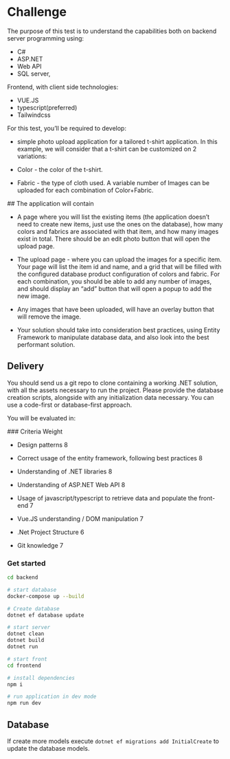 # Challenge

The purpose of this test is to understand the capabilities both on backend server
programming using:

* C#
* ASP.NET 
* Web API 
* SQL server, 

Frontend, with client side technologies: 

* VUE.JS
* typescript(preferred) 
* Tailwindcss 

For this test, you’ll be required to develop:

* simple photo upload application for a tailored t-shirt application. 
In this example, we will consider that a t-shirt can be customized on 2 variations:

* Color - the color of the t-shirt.

* Fabric - the type of cloth used.
A variable number of Images can be uploaded for each combination of Color+Fabric.


## The application will contain

* A page where you will list the existing items (the application doesn’t need to create
new items, just use the ones on the database), how many colors and fabrics are
associated with that item, and how many images exist in total. There should be an
edit photo button that will open the upload page.

* The upload page - where you can upload the images for a specific item.
Your page will list the item id and name, and a grid that will be filled with the
configured database product configuration of colors and fabric.
For each combination, you should be able to add any number of images, and should
display an “add” button that will open a popup to add the new image.

* Any images that have been uploaded, will have an overlay button that will remove the
image.

* Your solution should take into consideration best practices, using Entity Framework to
manipulate database data, and also look into the best performant solution.


## Delivery

You should send us a git repo to clone containing a working .NET solution, with all the
assets necessary to run the project.
Please provide the database creation scripts, alongside with any initialization data
necessary. You can use a code-first or database-first approach.

You will be evaluated in:


### Criteria Weight

* Design patterns 8

* Correct usage of the entity framework, following best practices 8

* Understanding of .NET libraries 8

* Understanding of ASP.NET Web API 8

* Usage of javascript/typescript to retrieve data and populate the front-end 7

* Vue.JS understanding / DOM manipulation 7

* .Net Project Structure 6

* Git knowledge 7


### Get started

```bash
cd backend

# start database
docker-compose up --build 

# Create database
dotnet ef database update

# start server
dotnet clean
dotnet build
dotnet run

# start front
cd frontend

# install dependencies
npm i

# run application in dev mode
npm run dev
```

## Database 

If create more models execute `dotnet ef migrations add InitialCreate` to update the database models.